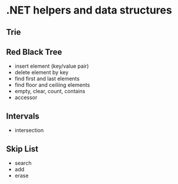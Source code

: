 # .NET helpers and data structures

## Trie

## Red Black Tree

  - insert element (key/value pair)
  - delete element by key
  - find first and last elements
  - find floor and ceiliing elements
  - empty, clear, count, contains
  - accessor

## Intervals

  - intersection

## Skip List

  - search
  - add
  - erase

